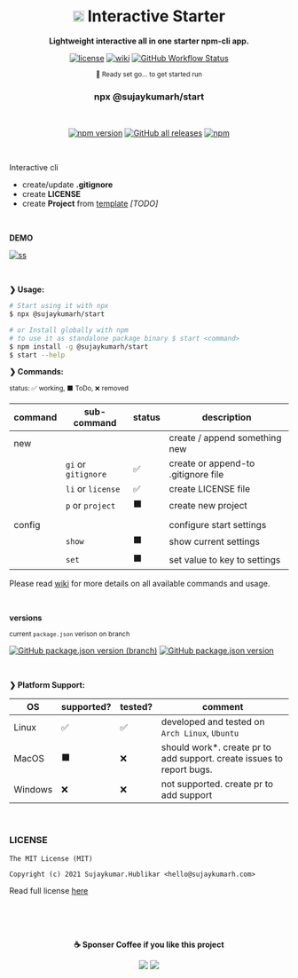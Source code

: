 <div align="center">

# <img src="https://raw.githubusercontent.com/sujaykumarh/start/dev/media/windowsterminal.svg" height="20"> Interactive Starter

<p align="center">
<b>
Lightweight interactive all in one starter npm-cli app.
</b>
</p>

[![license](https://img.shields.io/badge/license-MIT-blue.svg?logo=github)](https://github.com/sujaykumarh/start.git) [![wiki](https://img.shields.io/badge/Read-Wiki-blue?logo=github&color=blue)](https://github.com/sujaykumarh/start/wiki) [![GitHub Workflow Status](https://img.shields.io/github/workflow/status/sujaykumarh/project/Build%20&%20Publish%20package?logo=github)](https://github.com/sujaykumarh/start/actions)



<p align="center">
<sub> 🚀 Ready set go... to get started run </sub>
<br>
<h3>npx @sujaykumarh/start</h3>
</p>

<br>

[![npm version](https://img.shields.io/npm/v/@sujaykumarh/start?color=blue&logo=npm)](https://www.npmjs.com/package/@sujaykumarh/start) [![GitHub all releases](https://img.shields.io/github/downloads/sujaykumarh/start/total?color=brighgreen&logo=github)](https://github.com/sujaykumarh/start/releases) [![npm](https://img.shields.io/npm/dt/@sujaykumarh/start?color=blue&logo=npm)](https://www.npmjs.com/package/@sujaykumarh/start)

</div>

<br>

Interactive cli

* create/update **.gitignore**
* create **LICENSE**
* create **Project** from [template](TODO-addlink-to-list) _[TODO]_


<br>

**DEMO**

<p align="center">

<!-- TODO: replace with GIF -->
[![ss](https://raw.githubusercontent.com/sujaykumarh/start/dev/media/ss.png)]()

</p>


<br>

**❯ Usage:**

```sh
# Start using it with npx
$ npx @sujaykumarh/start

# or Install globally with npm 
# to use it as standalone package binary $ start <command>
$ npm install -g @sujaykumarh/start
$ start --help
```

**❯ Commands:**

<sub>status: ✅ working, ⬛ ToDo, ❌ removed</sub>

|command | sub-command | status | description
|--- | --- | --- | ---
| new | | | create / append something new 
|    | `gi` or `gitignore` | ✅ | create or append-to .gitignore file
|    | `li` or `license` | ✅ | create LICENSE file
|    | `p` or `project` | ⬛ | create new project
||||
| config | | | configure start settings
|    | `show` | ⬛ | show current settings 
|    | `set` | ⬛ | set value to key to settings


Please read [wiki](https://github.com/sujaykumarh/start/wiki) for more details on all available commands and usage.

<br>

**versions**

<sub>current `package.json` verison on branch</sub>

[![GitHub package.json version (branch)](https://img.shields.io/github/package-json/v/sujaykumarh/project/main?color=brightgreen&label=main%20/%20stable&logo=npm)](https://github.com/sujaykumarh/start/tree/main) [![GitHub package.json version](https://img.shields.io/github/package-json/v/sujaykumarh/project/dev?color=blue&label=dev&logo=npm)](https://github.com/sujaykumarh/start/tree/dev)


<br>

**❯ Platform Support:**

OS | supported? | tested? | comment
--- | --- | --- | ---
Linux | ✅ | ✅ | developed and tested on `Arch Linux`, `Ubuntu`
MacOS | ⬛ | ❌ | should work*. create pr to add support. create issues to report bugs.
Windows | ❌ | ❌ | not supported. create pr to add support


<br>

### LICENSE

```license
The MIT License (MIT)

Copyright (c) 2021 Sujaykumar.Hublikar <hello@sujaykumarh.com>
```

Read full license [here](https://github.com/sujaykumarh/start/blob/main/LICENSE)


<br>
<br>
<br>

<div align="center">
  
**☕ Sponser Coffee if you like this project**

[![](https://img.shields.io/badge/kofi-%23579fbf.svg?&style=for-the-badge&logo=ko-fi&logoColor=white)](https://ko-fi.com/sujaykumarh)
[![](https://img.shields.io/badge/buy%20me%20a%20coffee-%23f7ba56.svg?&style=for-the-badge&logo=buy-me-a-coffee&logoColor=black)](https://buymeacoffee.com/sujaykumarh)
  
  </div>
  
